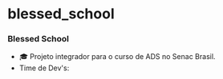 # blessed_school

### Blessed School

- 🎓 Projeto integrador para o curso de ADS no Senac Brasil.
- Time de Dev's:

